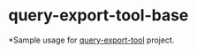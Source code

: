 # query-export-tool-base

*Sample usage for [query-export-tool](https://github.com/fugerit-org/query-export-tool) project.
